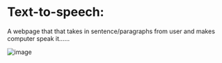 # Text-to-speech:
A webpage that that takes in sentence/paragraphs from user and makes computer speak it......

![image](https://user-images.githubusercontent.com/75308493/126187472-053e068c-47e4-4dae-acfc-4368b676db62.png)

